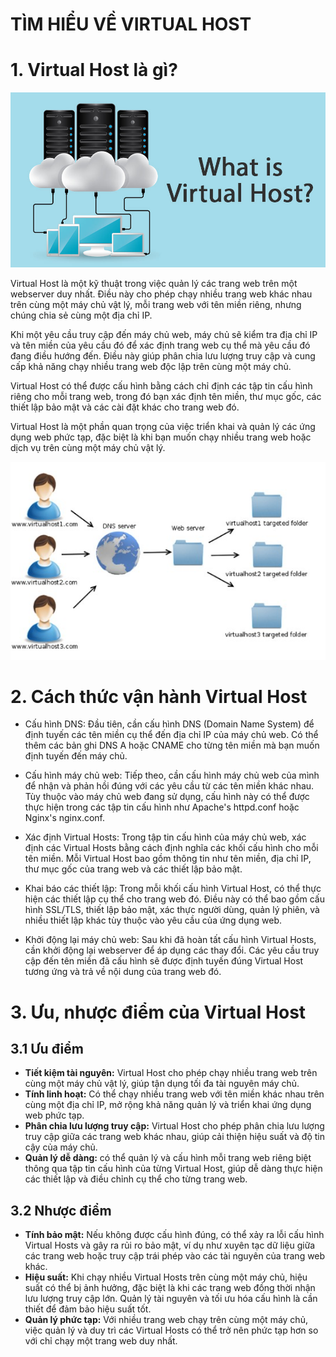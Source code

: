 # TÌM HIỂU VỀ VIRTUAL HOST
# 1. Virtual Host là gì?

![](../imgs/11.jpg)

Virtual Host là một kỹ thuật trong việc quản lý các trang web trên một webserver duy nhất. Điều này cho phép chạy nhiều trang web khác nhau trên cùng một máy chủ vật lý, mỗi trang web với tên miền riêng, nhưng chúng chia sẻ cùng một địa chỉ IP.

Khi một yêu cầu truy cập đến máy chủ web, máy chủ sẽ kiểm tra địa chỉ IP và tên miền của yêu cầu đó để xác định trang web cụ thể mà yêu cầu đó đang điều hướng đến. Điều này giúp phân chia lưu lượng truy cập và cung cấp khả năng chạy nhiều trang web độc lập trên cùng một máy chủ.

Virtual Host có thể được cấu hình bằng cách chỉ định các tập tin cấu hình riêng cho mỗi trang web, trong đó bạn xác định tên miền, thư mục gốc, các thiết lập bảo mật và các cài đặt khác cho trang web đó.

Virtual Host là một phần quan trọng của việc triển khai và quản lý các ứng dụng web phức tạp, đặc biệt là khi bạn muốn chạy nhiều trang web hoặc dịch vụ trên cùng một máy chủ vật lý.

![](../imgs/33.jpg)
# 2. Cách thức vận hành Virtual Host
- Cấu hình DNS: Đầu tiên, cần cấu hình DNS (Domain Name System) để định tuyến các tên miền cụ thể đến địa chỉ IP của máy chủ web. Có thể thêm các bản ghi DNS A hoặc CNAME cho từng tên miền mà bạn muốn định tuyến đến máy chủ.

- Cấu hình máy chủ web: Tiếp theo, cần cấu hình máy chủ web của mình để nhận và phản hồi đúng với các yêu cầu từ các tên miền khác nhau. Tùy thuộc vào máy chủ web đang sử dụng, cấu hình này có thể được thực hiện trong các tập tin cấu hình như Apache's httpd.conf hoặc Nginx's nginx.conf.

- Xác định Virtual Hosts: Trong tập tin cấu hình của máy chủ web, xác định các Virtual Hosts bằng cách định nghĩa các khối cấu hình cho mỗi tên miền. Mỗi Virtual Host bao gồm thông tin như tên miền, địa chỉ IP, thư mục gốc của trang web và các thiết lập bảo mật.

- Khai báo các thiết lập: Trong mỗi khối cấu hình Virtual Host, có thể thực hiện các thiết lập cụ thể cho trang web đó. Điều này có thể bao gồm cấu hình SSL/TLS, thiết lập bảo mật, xác thực người dùng, quản lý phiên, và nhiều thiết lập khác tùy thuộc vào yêu cầu của ứng dụng web.

- Khởi động lại máy chủ web: Sau khi đã hoàn tất cấu hình Virtual Hosts, cần khởi động lại webserver để áp dụng các thay đổi. Các yêu cầu truy cập đến tên miền đã cấu hình sẽ được định tuyến đúng Virtual Host tương ứng và trả về nội dung của trang web đó.

# 3. Ưu, nhược điểm của Virtual Host
## 3.1 Ưu điểm
- **Tiết kiệm tài nguyên:** Virtual Host cho phép chạy nhiều trang web trên cùng một máy chủ vật lý, giúp tận dụng tối đa tài nguyên máy chủ.
- **Tính linh hoạt:** Có thể chạy nhiều trang web với tên miền khác nhau trên cùng một địa chỉ IP, mở rộng khả năng quản lý và triển khai ứng dụng web phức tạp.
- **Phân chia lưu lượng truy cập:** Virtual Host cho phép phân chia lưu lượng truy cập giữa các trang web khác nhau, giúp cải thiện hiệu suất và độ tin cậy của máy chủ.
- **Quản lý dễ dàng:** có thể quản lý và cấu hình mỗi trang web riêng biệt thông qua tập tin cấu hình của từng Virtual Host, giúp dễ dàng thực hiện các thiết lập và điều chỉnh cụ thể cho từng trang web.
## 3.2 Nhược điểm
- **Tính bảo mật:** Nếu không được cấu hình đúng, có thể xảy ra lỗi cấu hình Virtual Hosts và gây ra rủi ro bảo mật, ví dụ như xuyên tạc dữ liệu giữa các trang web hoặc truy cập trái phép vào các tài nguyên của trang web khác.
- **Hiệu suất:** Khi chạy nhiều Virtual Hosts trên cùng một máy chủ, hiệu suất có thể bị ảnh hưởng, đặc biệt là khi các trang web đồng thời nhận lưu lượng truy cập lớn. Quản lý tài nguyên và tối ưu hóa cấu hình là cần thiết để đảm bảo hiệu suất tốt.
- **Quản lý phức tạp:** Với nhiều trang web chạy trên cùng một máy chủ, việc quản lý và duy trì các Virtual Hosts có thể trở nên phức tạp hơn so với chỉ chạy một trang web duy nhất.


